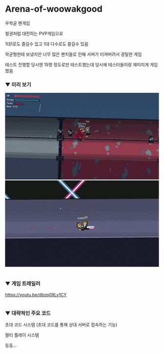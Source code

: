 # Arena-of-woowakgood


우왁굳 팬게임

철권처럼 대전하는 PVP게임으로

1대1로도 즐길수 있고 1대 다수로도 즐길수 있음

왁굳형한테 보냈지만 너무 많은 팬치들로 인해 서버가 터져버려서 광탈한 게임

테스트 진행할 당시엔 15명 정도로만 테스트했는데 당시에 테스터들이랑 재미지게 게임 했음


### ▼ 미리 보기

![preview_1](imgs/preview_1.gif)
![preview_2](imgs/preview_2.gif)

#

### ▼ 게임 트레일러

https://youtu.be/dbzp09Ly1CY

#

### ▼ 대략적인 주요 코드

초대 코드 시스템 (초대 코드를 통해 상대 서버로 접속하는 기능)

멀티 플레이 시스템

등등...
